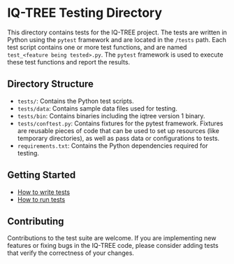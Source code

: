 # IQ-TREE Testing Directory

This directory contains tests for the IQ-TREE project. The tests are written in Python using the `pytest` framework and are located in the `/tests` path. Each test script contains one or more test functions, and are named `test_<feature being tested>.py`. The `pytest` framework is used to execute these test functions and report the results.

## Directory Structure

- `tests/`: Contains the Python test scripts.
- `tests/data`: Contains sample data files used for testing.
- `tests/bin`: Contains binaries including the iqtree version 1 binary.
- `tests/conftest.py`: Contains fixtures for the pytest framework. Fixtures are reusable pieces of code that can be used to set up resources (like temporary directories), as well as pass data or configurations to tests.
- `requirements.txt`: Contains the Python dependencies required for testing.

## Getting Started

- [How to write tests](docs/writing_tests.md)
- [How to run tests](docs/running_tests.md)

## Contributing

Contributions to the test suite are welcome. If you are implementing new features or fixing bugs in the IQ-TREE code, please consider adding tests that verify the correctness of your changes.
